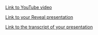 [Link to YouTube video](https://www.youtube.com/watch?v=DAdv7Vye8w8&t=1s)

[Link to your Reveal presentation](https://vmashnitskaya.github.io/scrum-kanban/index.html#/)

[Link to the transcript of your presentation](https://github.com/rolling-scopes-school/vmashnitskaya-RS2020Q1/blob/presentation/presentation/presentation-transcript.md)